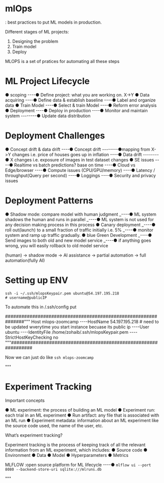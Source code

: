 # mlOps

: best practices to put ML models in production.

Different stages of ML projects:

1. Designing the problem
2. Train model
3. Deploy

MLOPS is a set of pratices for automating all these steps

# ML Project Lifecycle

● scoping
----● Define project: what you are working on. X->Y
● Data acquiring
----● Define data & establish baseline
----● Label and organize data
● Train Model
----● Select & train Model
----● Reform error analysis
● Deployment
----● Deploy in production
----● Monitor and maintain system
--------● Update data distribution

# Deployment Challenges

● Concept drift & data drift
----● Concept drift
--------●mapping from X->Y changes i.e. price of houses goes up in inflation
----● Data drift
--------● X changes i.e. exposure of images in test dataset changes
● SE issues
----● Realtime vs batch predictions? base on time
----● Cloud vs Edge/browser
----● Compute issues (CPU/GPU/memory)
----● Latency / throughput(Query per second)
----● Loggings
----● Security and privacy issues

# Deployment Patterns

● Shadow mode: compare model with human judgment
_----● ML system shadows the human and runs in parallel
_----● ML system is not used for any decision making process in this process
● Canary deployment
_----● roll out(launch) to a small fraction of traffic initially i.e. 5%
_----● monitor system and ramp up traffic gradually.
● blue Green Development
_----● Send images to both old and new model service
_----● if anything goes wrong, you will easily rollback to old model service

(human) -> shadow mode -> AI assistance -> partial automation -> full automation(fully AI)

# Setting up ENV

    ssh -i ~/.ssh/mlopsKeypair.pem ubuntu@54.197.195.218
    # username@publicIP

To automate this in /.ssh/config
put

###############################################################"""
Host mlops-zoomcamp
----HostName 54.197.195.218 # need to be updated wverytime you start instance becuase its public ip
----User ubuntu
----IdentityFile /home/zohaib/.ssh/mlopsKeypair.pem
----StrictHostKeyChecking no
"""################################################################

Now we can just do like `ssh mlops-zoomcamp`

"""

# Experiment Tracking

Important concepts

● ML experiment: the process of building an ML model
● Experiment run: each trial in an ML experiment
● Run artifact: any file that is associated with an ML run
● Experiment metadata: information about an ML experiment like the source
code used, the name of the user, etc.

What’s experiment tracking?

Experiment tracking is the process of keeping track of all the relevant information
from an ML experiment, which includes:
● Source code
● Environment
● Data
● Model
● Hyperparameters
● Metrics

MLFLOW :open source platform for ML lifecycle
----● `mlflow ui --port 8080 --backend-store-uri sqlite:///mlruns.db`

"""
